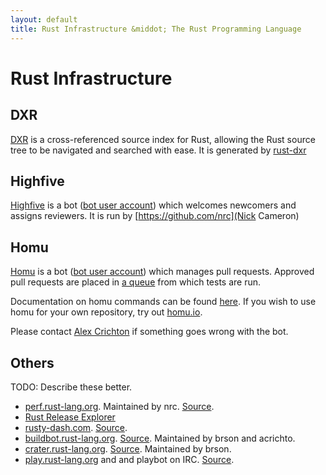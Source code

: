 ```yaml
---
layout: default
title: Rust Infrastructure &middot; The Rust Programming Language
---
```


# Rust Infrastructure

## DXR 

[DXR](https://dxr.mozilla.org/rust/source/) is a cross-referenced source index for Rust, allowing the Rust source tree to be navigated and searched with ease. It is generated by [rust-dxr](https://github.com/nrc/rust-dxr)

## Highfive

[Highfive](https://github.com/nrc/highfive) is a bot ([bot user account](https://github.com/rust-highfive)) which welcomes newcomers and assigns reviewers. It is run by [https://github.com/nrc](Nick Cameron)

## Homu

[Homu](http://github.com/barosl/homu/) is a bot ([bot user account](https://github.com/bors)) which manages pull requests. Approved pull requests are placed in [a queue](http://buildbot.rust-lang.org/homu/queue/rust) from which tests are run.

Documentation on homu commands can be found [here](http://buildbot.rust-lang.org/homu/). If you wish to use homu for your own repository, try out [homu.io](http://homu.io/).

Please contact [Alex Crichton](https://github.com/alexcrichton) if something goes wrong with the bot.

## Others

TODO: Describe these better.

* [perf.rust-lang.org](http://perf.rust-lang.org/). Maintained by nrc. [Source](https://github.com/nrc/rustc-perf).
* [Rust Release Explorer](http://ashleygwilliams.github.io/rust-release-explorer/)
* [rusty-dash.com](http://rusty-dash.com/). [Source](https://github.com/dikaiosune/rust-dashboard).
* [buildbot.rust-lang.org](http://buildbot.rust-lang.org/). [Source](https://github.com/rust-lang/rust-buildbot). Maintained by brson and acrichto.
* [crater.rust-lang.org](https://crater.rust-lang.org/). [Source](https://github.com/brson/taskcluster-crater). Maintained by brson.
* [play.rust-lang.org](http://play.rust-lang.org/) and and playbot on IRC. [Source](https://github.com/rust-lang/rust-playpen).
